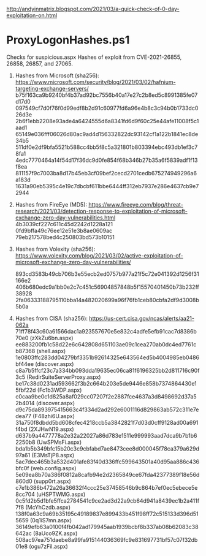 http://andyinmatrix.blogspot.com/2021/03/a-quick-check-of-0-day-exploitation-on.html
# ProxyLogonHashes.ps1
Checks for suspicious.aspx Hashes of exploit from CVE-2021-26855, 26858, 26857, and 27065.

1) Hashes from Microsoft (sha256):  https://www.microsoft.com/security/blog/2021/03/02/hafnium-targeting-exchange-servers/
	b75f163ca9b9240bf4b37ad92bc7556b40a17e27c2b8ed5c8991385fe07d17d0
	097549cf7d0f76f0d99edf8b2d91c60977fd6a96e4b8c3c94b0b1733dc026d3e
	2b6f1ebb2208e93ade4a6424555d6a8341fd6d9f60c25e44afe11008f5c1aad1
	65149e036fff06026d80ac9ad4d156332822dc93142cf1a122b1841ec8de34b5
	511df0e2df9bfa5521b588cc4bb5f8c5a321801b803394ebc493db1ef3c78fa1
	4edc7770464a14f54d17f36dc9d0fe854f68b346b27b35a6f5839adf1f13f8ea
	811157f9c7003ba8d17b45eb3cf09bef2cecd2701cedb675274949296a6a183d
	1631a90eb5395c4e19c7dbcbf611bbe6444ff312eb7937e286e4637cb9e72944
2) Hashes from FireEye (MD5): https://www.fireeye.com/blog/threat-research/2021/03/detection-response-to-exploitation-of-microsoft-exchange-zero-day-vulnerabilities.html
	4b3039cf227c611c45d2242d1228a121
	0fd9bffa49c76ee12e51e3b8ae0609ac
	79eb217578bed4c250803bd573b10151
3) Hashes from Volexity (sha256): https://www.volexity.com/blog/2021/03/02/active-exploitation-of-microsoft-exchange-zero-day-vulnerabilities/
	
	893cd3583b49cb706b3e55ecb2ed0757b977a21f5c72e041392d1256f31166e2
	406b680edc9a1bb0e2c7c451c56904857848b5f15570401450b73b232ff38928
	2fa06333188795110bba14a482020699a96f76fb1ceb80cbfa2df9d3008b5b0a
4) Hashes from CISA (sha256): https://us-cert.cisa.gov/ncas/alerts/aa21-062a
	71ff78f43c60a61566dac1a923557670e5e832c4adfe5efb91cac7d8386b70e0 (zXkZu6bn.aspx)
	ee883200fb1c58d22e6c642808d651103ae09c1cea270ab0dc4ed7761cb87368 (shell.aspx)
	1e0803ffc283dd04279bf3351b92614325e643564ed5b4004985eb0486bf44ee (discover.aspx)
	c8a7b5ffcf23c7a334bb093dda19635ec06ca81f6196325bb2d811716c90f3c5 (RedirSuiteServerProxy.aspx)
	be17c38d0231ad593662f3b2c664b203e5de9446e858b7374864430e15fbf22d (Fc1b3WDP.aspx)
	c0caa9be0c1d825a8af029cc07207f2e2887fce4637a3d8498692d37a52b4014 (discover.aspx)
	d9c75da893975415663c4f334d2ad292e6001116d829863ab572c311e7edea77 (F48zhi6U.aspx)
	31a750f8dbdd5bd608cfec4218ccb5a3842821f7d03d0cff9128ad00a691f4bd (2XJHwN19.aspx)
	d637b9a4477778a2e32a22027a86d783e1511e999993aad7dca9b7b1b62250b8 (UwSPMsFi.aspx)
	bda1b5b349bfc15b20c3c9cbfabd7ae8473cee8d000045f78ca379a629d97a61 (E3MsTjP8.aspx)
	5ac7dec465b3a532d401afe83f40d336ffc599643501a40d95aa886c436bfc0f (web.config.aspx)
	5e09ea8b70a386f0812a8cafb94e2d2365849ce67fda42377389f18e56d860d0 (supp0rt.aspx)
	c7e1b386b472a26a36632f4ccc25e37458546b9c864b7ef0ec5ebece5e8cc704 (uHSPTWMG.aspx)
	0c5fd2b5d1bfe5ffca2784541c9ce2ad3d22a9cb64d941a8439ec1b2a411f7f8 (McYhCzdb.aspx)
	138f0a63c9a69b35195c49189837e899433b451f98ff72c515133d396d515659 (0q1iS7mn.aspx)
	36149efb63a0100f4fb042ad179945aab1939bcbf8b337ab08b62083c38642ac (8aUco9ZK.aspx)
	508ac97ea751daebe8a99fa915144036369fc9e831697731bf57c07f32db01e8 (ogu7zFil.aspx)
